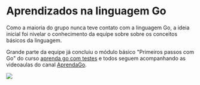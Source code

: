 # Aprendizados na linguagem Go

Como a maioria do grupo nunca teve contato com a linguagem Go, a ideia inicial foi nivelar o conhecimento da equipe sobre sobre os conceitos básicos da linguagem.


Grande parte da equipe já concluiu o módulo básico "Primeiros passos com Go" do curso [aprenda go com testes](https://larien.gitbook.io/aprenda-go-com-testes/) e todos seguem acompanhando as videoaulas do canal [AprendaGo](https://www.youtube.com/c/AprendaGo).

<img src="https://gblobscdn.gitbook.com/assets%2F-Lia9CiG1cfWmh7Adpdu%2F-Lia9TbxTuAr7XbyNb3I%2F-Lia9ambvvlPGkPz-Q7f%2Fred-green-blue-gophers-smaller.png?alt=media"/>